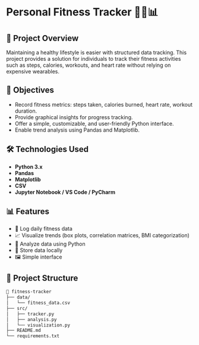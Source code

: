 # Personal Fitness Tracker 🏋️‍♂️📊


## 📌 Project Overview

Maintaining a healthy lifestyle is easier with structured data tracking. This project provides a solution for individuals to track their fitness activities such as steps, calories, workouts, and heart rate without relying on expensive wearables.

## 🎯 Objectives

- Record fitness metrics: steps taken, calories burned, heart rate, workout duration.
- Provide graphical insights for progress tracking.
- Offer a simple, customizable, and user-friendly Python interface.
- Enable trend analysis using Pandas and Matplotlib.

## 🛠️ Technologies Used

- **Python 3.x**
- **Pandas**
- **Matplotlib**
- **CSV**
- **Jupyter Notebook / VS Code / PyCharm**

## 📊 Features

- 📅 Log daily fitness data
- 📈 Visualize trends (box plots, correlation matrices, BMI categorization)
- 🧠 Analyze data using Python
- 🔐 Store data locally
- 🖼️ Simple interface

## 📁 Project Structure

```bash
📂 fitness-tracker
├── data/
│   └── fitness_data.csv
├── src/
│   ├── tracker.py
│   ├── analysis.py
│   └── visualization.py
├── README.md
└── requirements.txt
